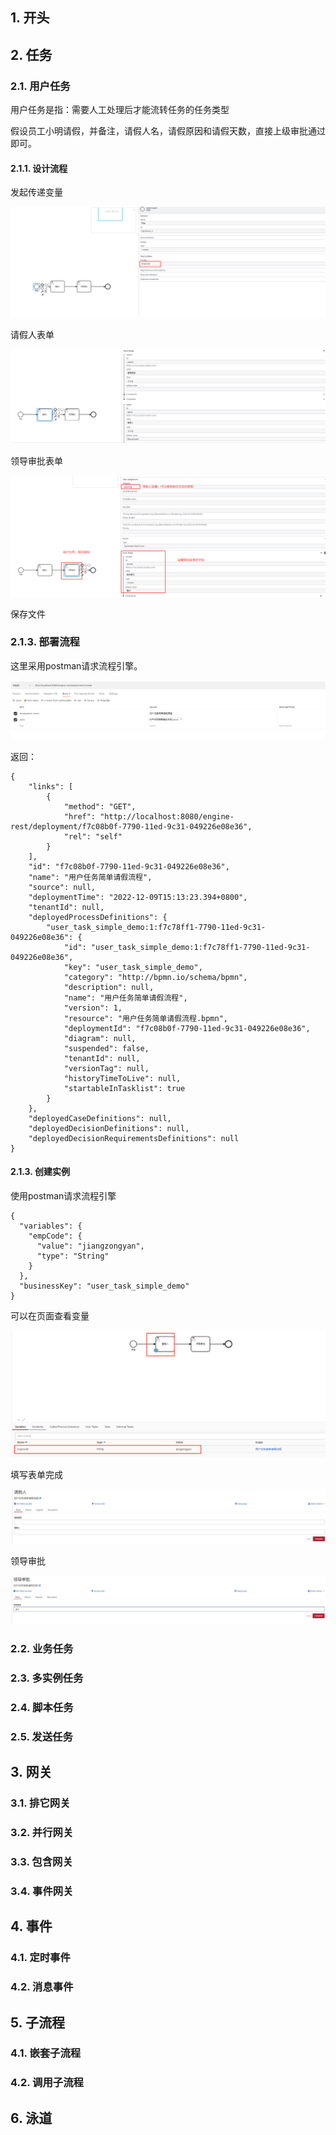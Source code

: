 ## 1. 开头



## 2. 任务

### 2.1. 用户任务

用户任务是指：需要人工处理后才能流转任务的任务类型

假设员工小明请假，并备注，请假人名，请假原因和请假天数，直接上级审批通过即可。

#### 2.1.1. 设计流程

发起传递变量



![image-20221209185219722](image-20221209185219722.png)  



请假人表单

![image-20221209144914891](image-20221209144914891.png)

领导审批表单

![image-20221209145220181](image-20221209145220181.png) 



保存文件

### 2.1.3. 部署流程 

这里采用postman请求流程引擎。

![image-20221209151403586](image-20221209151403586.png) 

返回：

```
{
    "links": [
        {
            "method": "GET",
            "href": "http://localhost:8080/engine-rest/deployment/f7c08b0f-7790-11ed-9c31-049226e08e36",
            "rel": "self"
        }
    ],
    "id": "f7c08b0f-7790-11ed-9c31-049226e08e36",
    "name": "用户任务简单请假流程",
    "source": null,
    "deploymentTime": "2022-12-09T15:13:23.394+0800",
    "tenantId": null,
    "deployedProcessDefinitions": {
        "user_task_simple_demo:1:f7c78ff1-7790-11ed-9c31-049226e08e36": {
            "id": "user_task_simple_demo:1:f7c78ff1-7790-11ed-9c31-049226e08e36",
            "key": "user_task_simple_demo",
            "category": "http://bpmn.io/schema/bpmn",
            "description": null,
            "name": "用户任务简单请假流程",
            "version": 1,
            "resource": "用户任务简单请假流程.bpmn",
            "deploymentId": "f7c08b0f-7790-11ed-9c31-049226e08e36",
            "diagram": null,
            "suspended": false,
            "tenantId": null,
            "versionTag": null,
            "historyTimeToLive": null,
            "startableInTasklist": true
        }
    },
    "deployedCaseDefinitions": null,
    "deployedDecisionDefinitions": null,
    "deployedDecisionRequirementsDefinitions": null
}
```

#### 2.1.3. 创建实例

使用postman请求流程引擎

```
{
  "variables": {
    "empCode": {
      "value": "jiangzongyan",
      "type": "String"
    }
  },
  "businessKey": "user_task_simple_demo"
}
```

可以在页面查看变量

![image-20221209160343939](image-20221209160343939.png)

填写表单完成

![image-20221209185826050](image-20221209185826050.png) 



领导审批

![image-20221209185726417](image-20221209185726417.png) 



### 2.2. 业务任务



### 2.3. 多实例任务

### 2.4. 脚本任务

### 2.5. 发送任务



## 3. 网关

### 3.1. 排它网关

### 3.2. 并行网关

### 3.3. 包含网关

### 3.4. 事件网关



## 4. 事件

### 4.1. 定时事件

### 4.2. 消息事件



## 5. 子流程

### 4.1. 嵌套子流程

### 4.2. 调用子流程



## 6. 泳道